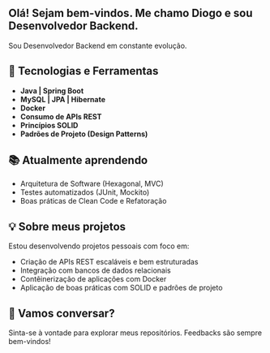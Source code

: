 ## Olá! Sejam bem-vindos. Me chamo Diogo e sou Desenvolvedor Backend.

Sou Desenvolvedor Backend em constante evolução.

## 🚀 Tecnologias e Ferramentas

- **Java | Spring Boot**
- **MySQL | JPA | Hibernate**
- **Docker**
- **Consumo de APIs REST**
- **Princípios SOLID**
- **Padrões de Projeto (Design Patterns)**

## 📚 Atualmente aprendendo

- Arquitetura de Software (Hexagonal, MVC)
- Testes automatizados (JUnit, Mockito)
- Boas práticas de Clean Code e Refatoração

## 💡 Sobre meus projetos

Estou desenvolvendo projetos pessoais com foco em:

- Criação de APIs REST escaláveis e bem estruturadas
- Integração com bancos de dados relacionais
- Contêinerização de aplicações com Docker
- Aplicação de boas práticas com SOLID e padrões de projeto

## 💬 Vamos conversar?

Sinta-se à vontade para explorar meus repositórios. Feedbacks são sempre bem-vindos!
